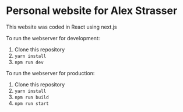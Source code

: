 # Personal website for Alex Strasser

This website was coded in React using next.js

To run the webserver for development:
  1. Clone this repository
  2. `yarn install`
  3. `npm run dev`

To run the webserver for production:
  1. Clone this repository
  2. `yarn install`
  3. `npm run build`
  4. `npm run start`

